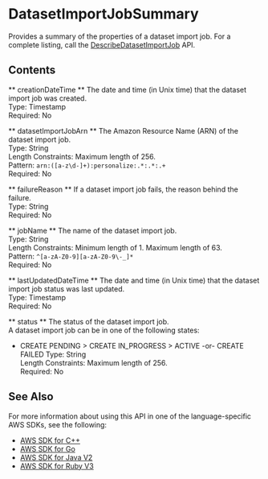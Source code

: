 # DatasetImportJobSummary<a name="API_DatasetImportJobSummary"></a>

Provides a summary of the properties of a dataset import job\. For a complete listing, call the [DescribeDatasetImportJob](API_DescribeDatasetImportJob.md) API\.

## Contents<a name="API_DatasetImportJobSummary_Contents"></a>

 ** creationDateTime **   <a name="personalize-Type-DatasetImportJobSummary-creationDateTime"></a>
The date and time \(in Unix time\) that the dataset import job was created\.  
Type: Timestamp  
Required: No

 ** datasetImportJobArn **   <a name="personalize-Type-DatasetImportJobSummary-datasetImportJobArn"></a>
The Amazon Resource Name \(ARN\) of the dataset import job\.  
Type: String  
Length Constraints: Maximum length of 256\.  
Pattern: `arn:([a-z\d-]+):personalize:.*:.*:.+`   
Required: No

 ** failureReason **   <a name="personalize-Type-DatasetImportJobSummary-failureReason"></a>
If a dataset import job fails, the reason behind the failure\.  
Type: String  
Required: No

 ** jobName **   <a name="personalize-Type-DatasetImportJobSummary-jobName"></a>
The name of the dataset import job\.  
Type: String  
Length Constraints: Minimum length of 1\. Maximum length of 63\.  
Pattern: `^[a-zA-Z0-9][a-zA-Z0-9\-_]*`   
Required: No

 ** lastUpdatedDateTime **   <a name="personalize-Type-DatasetImportJobSummary-lastUpdatedDateTime"></a>
The date and time \(in Unix time\) that the dataset import job status was last updated\.  
Type: Timestamp  
Required: No

 ** status **   <a name="personalize-Type-DatasetImportJobSummary-status"></a>
The status of the dataset import job\.  
A dataset import job can be in one of the following states:  
+ CREATE PENDING > CREATE IN\_PROGRESS > ACTIVE \-or\- CREATE FAILED
Type: String  
Length Constraints: Maximum length of 256\.  
Required: No

## See Also<a name="API_DatasetImportJobSummary_SeeAlso"></a>

For more information about using this API in one of the language\-specific AWS SDKs, see the following:
+  [ AWS SDK for C\+\+](https://docs.aws.amazon.com/goto/SdkForCpp/personalize-2018-05-22/DatasetImportJobSummary) 
+  [ AWS SDK for Go](https://docs.aws.amazon.com/goto/SdkForGoV1/personalize-2018-05-22/DatasetImportJobSummary) 
+  [ AWS SDK for Java V2](https://docs.aws.amazon.com/goto/SdkForJavaV2/personalize-2018-05-22/DatasetImportJobSummary) 
+  [ AWS SDK for Ruby V3](https://docs.aws.amazon.com/goto/SdkForRubyV3/personalize-2018-05-22/DatasetImportJobSummary) 